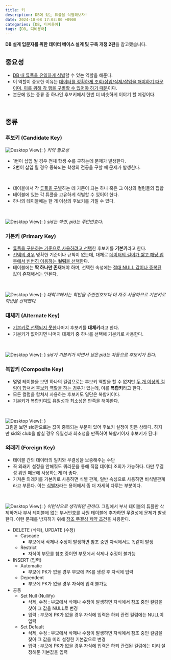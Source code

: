 ```yaml
---
title: 키
description: DB에 있는 튜플을 식별해보자!
date: 2024-10-08 17:03:00 +0900
categories: [DB, 디비용어]
tags: [DB, 디비용어]
---
```


**DB 설계 입문자를 위한 데이터 베이스 설계 및 구축 개정 2판**을 참고했습니다.

## 중요성
- <ins>DB 내 튜플을 유일하게 식별</ins>할 수 있는 역할을 해준다.
- 이 역할이 중요한 이유는 <ins>데이터를 정확하게 조회/삽입/삭제/삽입을 해야하기 때문이며, 이를 위해 각 행을 구별할 수 있어야 하기 때문</ins>이다. 
- 본문에 있는 종류 중 하나인 후보키에서 한번 더 비슷하게 이야기 할 예정이다.
<br>


## 종류

### 후보키 (Candidate Key)
![Desktop View](https://lh3.googleusercontent.com/pw/AP1GczOXkERXeIIVTWcrlZSoqztRJaRGxGeCB5zZKKZruBYWWdeIZ6fyL63h6rO5gGTezon0Slz10Kp1NDOixhuoDKGKjs1KoO8eJujVdUlVogNVanAo_dU=w2400){: }
_키의 필요성_
- 1번이 삽입 될 경우 전체 학생 수를 구하는데 문제가 발생한다.
- 2번이 삽입 될 경우 중복되는 학생의 전공을 구할 때 문제가 발생한다.
<br>

- 테이블에서 각 <ins>튜플을 구별</ins>하는 데 기준이 되는 하나 혹은 그 이상의 컬럼들의 집합
- 테이블에 있는 각 튜플을 고유하게 식별할 수 있어야 한다.
- 하나의 테이블에는 한 개 이상의 후보키를 가질 수 있다.
<br>

![Desktop View](https://lh3.googleusercontent.com/pw/AP1GczOrCrZJVhQeIe7aU6z5VwZh-Z1X0IQnYxlYl9SXWjF3mkM2qPSE0y4OGgn18IGmbnLTTZ6L7f2XoX9CfdWmVbkIBl42fEm3WAuanT28nGXueC-UCX4=w2400){: }
_sid는 학번, pid는 주민번호다._

### 기본키 (Primary Key)
- <ins>튜플을 구분하는 기준으로 사용하려고 선택</ins>한 후보키를 **기본키**라고 한다.
- <ins>선택의 경우</ins> 명확한 기준이나 규칙이 없는데, 대체로 <ins>데이터의 길이가 짧고 해당 업무에서 빈번히 이용하는 **컬럼**을 선택</ins>한다.
- 테이블에는 **딱 하나만 존재**해야 하며, 선택한 속성에는 <ins>절대 NULL 값이나 중복된 값이 존재해서는 안된다.</ins>
<br>

![Desktop View](https://lh3.googleusercontent.com/pw/AP1GczPOli-V9_fR-D4rSne_-dvLJz6tSIhvRn5DPv_lI0kX57d9Tc3FrPZOjkBgJSfBG-FV2zoe21E2E3lYBGFehU5f9ZmNNSjnWkI8N4w_Hlp_O85tDKE=w2400){: }
_대학교에서는 학번을 주민번호보다 더 자주 사용하므로 기본키로 학번을 선택했다._

### 대체키 (Alternate Key)
- <ins>기본키로 선택되지 못한</ins>나머지 후보키를 **대체키**라고 한다.
- 기본키가 없어지면 나머지 대체키 중 하나를 선택해 기본키로 사용한다.
<br>

![Desktop View](https://lh3.googleusercontent.com/pw/AP1GczOH9UWFfI38IgfDMd88xxBzBRUOkNz5uOD2X0xYVX8hoYrdt5rxGvv8Bbyr8agyWi-H5kTNmZ6DVIf3vWHPez7tofjhWS0MCZYzvGFN6AS4-J9ASNE=w2400){: }
_sid가 기본키가 되면서 남은 pid는 자동으로 후보키가 된다._
<br>

### 복합키 (Composite Key)
- 몇몇 테이블을 보면 하나의 컬럼으로는 후보키 역할을 할 수 없지만 <ins>두 개 이상의 컬럼이 합쳐서 후보키 역할을 하는 경우</ins>가 있는데, 이를 **복합키**라고 한다.
- 모든 컬럼을 합쳐서 사용하는 후보키도 일단은 복합키이다.
- 기본키가 복합키여도 유일성과 최소성은 만족을 해야한다.
<br>

![Desktop View](https://lh3.googleusercontent.com/pw/AP1GczN14NWTRSnL1SWv4ZqBaIWweZgXnd26_PkvqWFzMmNUZS33ASvxBrpQzKORwhHF6Sv28i3MlPQeWJse9OEi5k_6v3hHaLVFpddUZtyS26auhCEVBT0=w2400){: }
<br>
그림을 보면 sid만으로는 값이 중복되는 부분이 있어 후보키 설정이 힘든 상태다.
하지만 sid와 club을 합칠 경우 유일성과 최소성을 만족하여 복합키이자 후보키가 된다!

### 외래키 (Foreign Key)
- 테이블 간의 데이터의 일치와 무결성을 보증해주는 수단
- 꼭 외래키 설정을 안해줘도 쿼리문을 통해 직접 데이터 조회가 가능하다. 다만 무결성 위반 때문에 사용하는게 더 좋다.
- 가져온 외래키를 기본키로 사용하면 식별 관계, 일반 속성으로 사용하면 비식별관계라고 부른다. 이는 [식별자](/posts/식별자/#관계)라는 용어에서 좀 더 자세히 다루는 부분이다.
<br>

![Desktop View](https://lh3.googleusercontent.com/pw/AP1GczPttYjUxv9WsDh7-ZFGPujMuG_wgcCviIGVSfVSyrFQ-8Vfz5fcGM_c948z2EGaFvMU9Qrc8U45_qYgK-897KCSsNHfBtilYqAihS68EGIfwwXQmio=w2400){: }
_이런식으로 생각하면 편하다._
그림에서 부서 테이블의 튜플만 삭제하거나 부서 테이블에 없는 부서번호를 사원 테이블에 추가하면 무결성에 문제가 발생한다. 이런 문제를 방지하기 위해 <ins>참조 무결성 제약 조건</ins>을 사용한다.
- DELETE (삭제), UPDATE (수정)
  - Cascade
    - 부모에서 삭제나 수정이 발생하면 참조 중인 자식에서도 똑같이 발생
  - Restrict
    - 자식이 부모를 참조 중이면 부모에서 삭제나 수정이 불가능
- INSERT (입력)
  - Automatic
    - 부모에 PK가 없을 경우 부모에 PK를 생성 후 자식에 입력
  - Dependent
    - 부모에 PK가 없을 경우 자식에 입력 불가능
- 공통
  - Set Null (Nullify)
    - 삭제, 수정 : 부모에서 삭제나 수정이 발생하면 자식에서 참조 중인 컬럼을 찾아 그 값을 NULL로 변경
    - 입력 : 부모에 PK가 없을 경우 자식에 입력은 하되 관련 컬럼에는 NULL이 입력
  - Set Default
    - 삭제, 수정 : 부모에서 삭제나 수정이 발생하면 자식에서 참조 중인 컬럼을 찾아 그 값을 미리 설정한 기본값으로 변경
    - 입력 : 부모에 PK가 없을 경우 자식에 입력은 하되 관련된 컬럼에는 미리 설정해둔 기본값을 입력
